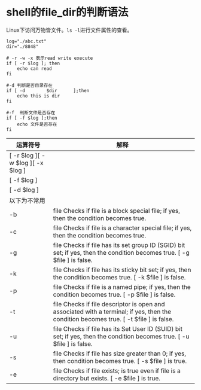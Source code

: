 # shell的file_dir的判断语法

Linux下访问万物皆文件。`ls -l`进行文件属性的查看。

```
log="./abc.txt"
dir="./8848"

# -r -w -x 表示read write execute
if [ -r $log ]; then
	echo can read
fi

#-d 判断是否目录存在
if [ -d        $dir      ];then
	echo this is dir
fi

#-f  判断文件是否存在
if [ -f $log ];then
	echo 文件是否存在
fi

```


运算符号  |  解释
----------  |  ----------
[ -r $log ][ -w $log ][ -x $log ] |
[ -f $log ] |
[ -d $log ] |
以下为不常用 | 
-b | file	Checks if file is a block special file; if yes, then the condition becomes true.	
-c | file	Checks if file is a character special file; if yes, then the condition becomes true.	
-g | file	Checks if file has its set group ID (SGID) bit set; if yes, then the condition becomes true.	[ -g $file ] is false.
-k | file	Checks if file has its sticky bit set; if yes, then the condition becomes true.	[ -k $file ] is false.
-p | file	Checks if file is a named pipe; if yes, then the condition becomes true.	[ -p $file ] is false.
-t | file	Checks if file descriptor is open and associated with a terminal; if yes, then the condition becomes true.	[ -t $file ] is false.
-u | file	Checks if file has its Set User ID (SUID) bit set; if yes, then the condition becomes true.	[ -u $file ] is false.
-s | file	Checks if file has size greater than 0; if yes, then condition becomes true.	[ -s $file ] is true.
-e | file	Checks if file exists; is true even if file is a directory but exists.	[ -e $file ] is true.
